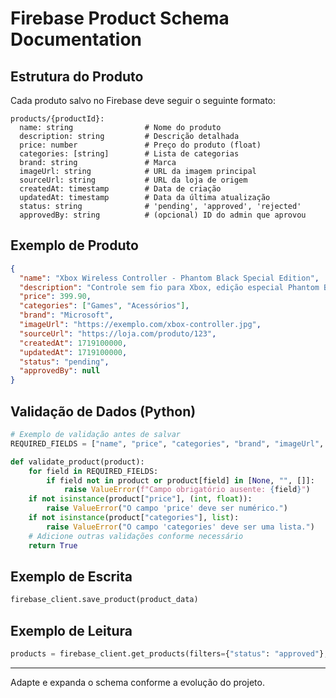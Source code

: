 # Firebase Product Schema Documentation

## Estrutura do Produto

Cada produto salvo no Firebase deve seguir o seguinte formato:

```
products/{productId}:
  name: string                # Nome do produto
  description: string         # Descrição detalhada
  price: number               # Preço do produto (float)
  categories: [string]        # Lista de categorias
  brand: string               # Marca
  imageUrl: string            # URL da imagem principal
  sourceUrl: string           # URL da loja de origem
  createdAt: timestamp        # Data de criação
  updatedAt: timestamp        # Data da última atualização
  status: string              # 'pending', 'approved', 'rejected'
  approvedBy: string          # (opcional) ID do admin que aprovou
```

## Exemplo de Produto

```json
{
  "name": "Xbox Wireless Controller - Phantom Black Special Edition",
  "description": "Controle sem fio para Xbox, edição especial Phantom Black.",
  "price": 399.90,
  "categories": ["Games", "Acessórios"],
  "brand": "Microsoft",
  "imageUrl": "https://exemplo.com/xbox-controller.jpg",
  "sourceUrl": "https://loja.com/produto/123",
  "createdAt": 1719100000,
  "updatedAt": 1719100000,
  "status": "pending",
  "approvedBy": null
}
```

## Validação de Dados (Python)

```python
# Exemplo de validação antes de salvar
REQUIRED_FIELDS = ["name", "price", "categories", "brand", "imageUrl", "sourceUrl", "status"]

def validate_product(product):
    for field in REQUIRED_FIELDS:
        if field not in product or product[field] in [None, "", []]:
            raise ValueError(f"Campo obrigatório ausente: {field}")
    if not isinstance(product["price"], (int, float)):
        raise ValueError("O campo 'price' deve ser numérico.")
    if not isinstance(product["categories"], list):
        raise ValueError("O campo 'categories' deve ser uma lista.")
    # Adicione outras validações conforme necessário
    return True
```

## Exemplo de Escrita

```python
firebase_client.save_product(product_data)
```

## Exemplo de Leitura

```python
products = firebase_client.get_products(filters={"status": "approved"}, limit=10)
```

---
Adapte e expanda o schema conforme a evolução do projeto.
